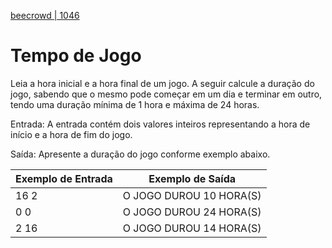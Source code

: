[beecrowd | 1046](https://www.beecrowd.com.br/judge/pt/problems/view/1046)

# Tempo de Jogo

Leia a hora inicial e a hora final de um jogo. A seguir calcule a duração do jogo, sabendo que o mesmo pode começar em um dia e terminar em outro, tendo uma duração mínima de 1 hora e máxima de 24 horas.

Entrada: A entrada contém dois valores inteiros representando a hora de início e a hora de fim do jogo.

Saída: Apresente a duração do jogo conforme exemplo abaixo.

| Exemplo de Entrada | Exemplo de Saída        |
|--------------------|-------------------------|
| 16 2               | O JOGO DUROU 10 HORA(S) |
| 0 0                | O JOGO DUROU 24 HORA(S) |
| 2 16               | O JOGO DUROU 14 HORA(S) |
